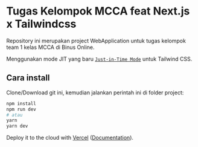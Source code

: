 # Tugas Kelompok MCCA feat Next.js x Tailwindcss

Repository ini merupakan project WebApplication untuk tugas kelompok team 1 kelas MCCA di Binus Online. 

Menggunakan mode JIT yang baru [`Just-in-Time Mode`](https://tailwindcss.com/docs/just-in-time-mode) untuk Tailwind CSS.

## Cara install

Clone/Download git ini, kemudian jalankan perintah ini di folder project:

```bash
npm install
npm run dev
# atau
yarn
yarn dev
```

Deploy it to the cloud with [Vercel](https://vercel.com/new?utm_source=github&utm_medium=readme&utm_campaign=next-example) ([Documentation](https://nextjs.org/docs/deployment)).

